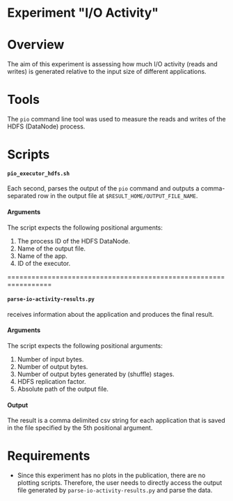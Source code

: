 # Experiment "I/O Activity"

# Overview
The aim of this experiment is assessing how much I/O activity (reads and writes) is generated relative to the input size of different applications.

# Tools
The `pio` command line tool was used to measure the reads and writes of the HDFS (DataNode) process.

# Scripts

#### `pio_executor_hdfs.sh`
Each second, parses the output of the `pio` command and outputs a comma-separated row in the output file at `$RESULT_HOME/OUTPUT_FILE_NAME`.

#### Arguments
The script expects the following positional arguments:

 1. The process ID of the HDFS DataNode.
 2. Name of the output file.
 3. Name of the app.
 4. ID of the executor.

=================================================================

#### `parse-io-activity-results.py`
receives information about the application and produces the final result.

#### Arguments
The script expects the following positional arguments:

 1. Number of input bytes.
 2. Number of output bytes.
 3. Number of output bytes generated by (shuffle) stages.
 4. HDFS replication factor.
 5. Absolute path of the output file.

#### Output
The result is a comma delimited csv string for each application that is saved in the file specified by the 5th positional argument.


# Requirements
* Since this experiment has no plots in the publication, there are no plotting scripts. Therefore, the user needs to directly access the output file generated by `parse-io-activity-results.py` and parse the data.
